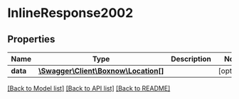 # InlineResponse2002

## Properties
Name | Type | Description | Notes
------------ | ------------- | ------------- | -------------
**data** | [**\Swagger\Client\Boxnow\Location[]**](Location.md) |  | [optional] 

[[Back to Model list]](../../README.md#documentation-for-models) [[Back to API list]](../../README.md#documentation-for-api-endpoints) [[Back to README]](../../README.md)

